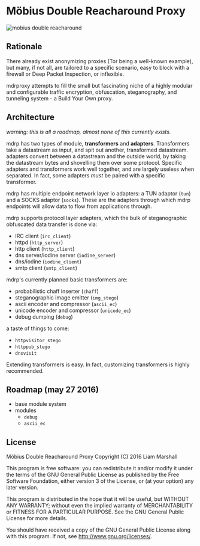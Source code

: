 # Möbius Double Reacharound Proxy

![mobius double reacharound](https://i.imgur.com/537octA.gif)

## Rationale
There already exist anonymizing proxies (Tor being a well-known example), but many, if not all, are tailored to a specific scenario, easy to block with a firewall or Deep Packet Inspection, or inflexible.

mdrproxy attempts to fill the small but fascinating niche of a highly modular and configurable traffic encryption, obfuscation, steganography, and tunneling system - a Build Your Own proxy.

## Architecture
*warning: this is all a roadmap, almost none of this currently exists.*

mdrp has two types of module, **transformers** and **adapters**.
Transformers take a datastream as input, and spit out another, transformed datastream.
adapters convert between a datastream and the outside world, by taking the datastream bytes and shovelling them over some protocol. Specific adapters and transformers work well together, and are largely useless when separated. In fact, some adapters *must* be paired with a specific transformer.

mdrp has multiple endpoint network layer io adapters: a TUN adaptor (`tun`) and a SOCKS adaptor (`socks`).
These are the adapters through which mdrp endpoints will allow data to flow from applications through.

mdrp supports protocol layer adapters, which the bulk of steganographic obfuscated data transfer is done via:
* IRC client (`irc_client`)
* httpd (`http_server`)
* http client (`http_client`)
* dns server/iodine server (`iodine_server`)
* dns/iodine (`iodine_client`)
* smtp client (`smtp_client`)

mdrp's currently planned basic transformers are:
* probabilistic chaff inserter (`chaff`)
* steganographic image emitter (`img_stego`)
* ascii encoder and compressor (`ascii_ec`)
* unicode encoder and compressor (`unicode_ec`)
* debug dumping (`debug`)

a taste of things to come:
* `httpvisitor_stego`
* `httppub_stego`
* `dnsvisit`

Extending transformers is easy. In fact, customizing transformers is highly recommended.

## Roadmap (may 27 2016)
* base module system
* modules
  * `debug`
  * `ascii_ec`

## License
Möbius Double Reacharound Proxy
Copyright (C) 2016 Liam Marshall

This program is free software: you can redistribute it and/or modify
it under the terms of the GNU General Public License as published by
the Free Software Foundation, either version 3 of the License, or
(at your option) any later version.

This program is distributed in the hope that it will be useful,
but WITHOUT ANY WARRANTY; without even the implied warranty of
MERCHANTABILITY or FITNESS FOR A PARTICULAR PURPOSE.  See the
GNU General Public License for more details.

You should have received a copy of the GNU General Public License
along with this program.  If not, see <http://www.gnu.org/licenses/>.
